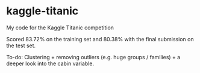 # kaggle-titanic
My code for the Kaggle Titanic competition

Scored 83.72% on the training set and 80.38% with the final submission on the test set.

To-do: Clustering + removing outliers (e.g. huge groups / families) + a deeper look into the cabin variable.
